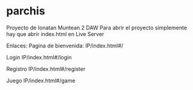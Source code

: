 # parchis

Proyecto de Ionatan Muntean 2 DAW
Para abrir el proyecto simplemente hay que abrir index.html en Live Server

Enlaces:
Pagina de bienvenida:
IP/index.html#/

Login
IP/index.html#/login

Registro
IP/index.html#/register

Juego
IP/index.html#/game

